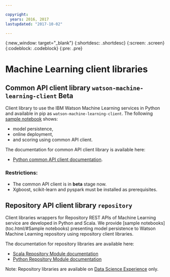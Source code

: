 ```yaml
---

copyright:
  years: 2016, 2017
lastupdated: "2017-10-02"

---
```


{:new_window: target="_blank"}
{:shortdesc: .shortdesc}
{:screen: .screen}
{:codeblock: .codeblock}
{:pre: .pre}

# Machine Learning client libraries

## Common API client library ``watson-machine-learning-client`` <span class='tag--beta'>Beta</span>
Client library to use the IBM Watson Machine Learning services in Python and available in pip as ``watson-machine-learning-client``.
The following [sample notebook](https://apsportal.ibm.com/analytics/notebooks/1fed143e-1877-42bd-b927-7d366e73745b/view?access_token=4b39718f9e1f1de55e6e67e8dcbb5f0cac848f390d73478d0dea9c1a8af24550) shows:
* model persistence,
* online deployment,
* and scoring using common API client.

The documentation for common API client library is available here:
* [Python common API client documentation](http://wml-api-pyclient.mybluemix.net/).

### Restrictions:

* The common API client is in **beta** stage now.
* Xgboost, scikit-learn and pyspark must be installed as prerequisites.


## Repository API client library ``repository``
Client libraries wrappers for Repository REST APIs of Machine Learning service are developed in Python and Scala.
We provide [sample notebooks](toc.html/#Sample notebooks) presenting model persistence to Watson Machine Learning repository using repository client libraries.

The documentation for repository libraries are available here:
* [Scala Repository Module documentation](https://watson-ml-staging-libs.mybluemix.net/repository-scala/)
* [Python Repository Module documentation](https://watson-ml-staging-libs.mybluemix.net/repository-python/)

Note: Repository libraries are available on [Data Science Experience](https://datascience.ibm.com) only.
